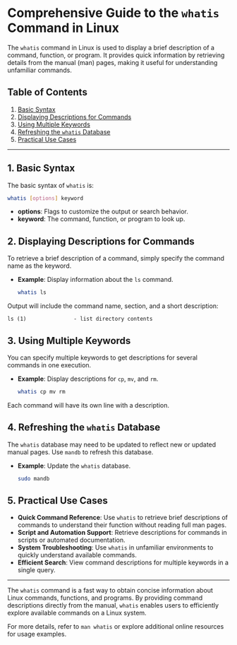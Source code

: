 
# Comprehensive Guide to the `whatis` Command in Linux

The `whatis` command in Linux is used to display a brief description of a command, function, or program. It provides quick information by retrieving details from the manual (man) pages, making it useful for understanding unfamiliar commands.

## Table of Contents
1. [Basic Syntax](#basic-syntax)
2. [Displaying Descriptions for Commands](#displaying-descriptions-for-commands)
3. [Using Multiple Keywords](#using-multiple-keywords)
4. [Refreshing the `whatis` Database](#refreshing-the-whatis-database)
5. [Practical Use Cases](#practical-use-cases)

---

## 1. Basic Syntax

The basic syntax of `whatis` is:
```bash
whatis [options] keyword
```
- **options**: Flags to customize the output or search behavior.
- **keyword**: The command, function, or program to look up.

## 2. Displaying Descriptions for Commands

To retrieve a brief description of a command, simply specify the command name as the keyword.

- **Example**: Display information about the `ls` command.
  ```bash
  whatis ls
  ```

Output will include the command name, section, and a short description:
```
ls (1)               - list directory contents
```

## 3. Using Multiple Keywords

You can specify multiple keywords to get descriptions for several commands in one execution.

- **Example**: Display descriptions for `cp`, `mv`, and `rm`.
  ```bash
  whatis cp mv rm
  ```

Each command will have its own line with a description.

## 4. Refreshing the `whatis` Database

The `whatis` database may need to be updated to reflect new or updated manual pages. Use `mandb` to refresh this database.

- **Example**: Update the `whatis` database.
  ```bash
  sudo mandb
  ```

## 5. Practical Use Cases

- **Quick Command Reference**: Use `whatis` to retrieve brief descriptions of commands to understand their function without reading full man pages.
- **Script and Automation Support**: Retrieve descriptions for commands in scripts or automated documentation.
- **System Troubleshooting**: Use `whatis` in unfamiliar environments to quickly understand available commands.
- **Efficient Search**: View command descriptions for multiple keywords in a single query.

---

The `whatis` command is a fast way to obtain concise information about Linux commands, functions, and programs. By providing command descriptions directly from the manual, `whatis` enables users to efficiently explore available commands on a Linux system.

For more details, refer to `man whatis` or explore additional online resources for usage examples.

